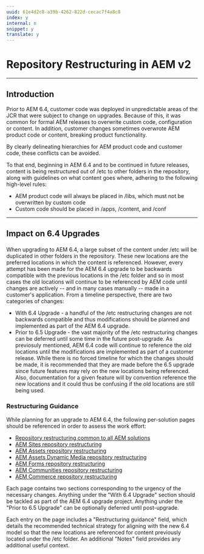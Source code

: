 ```yaml
---
uuid: 61e4d2c8-a39b-4262-822d-cecac7f4a8c8
index: y
internal: n
snippet: y
translate: y
---
```


# Repository Restructuring in AEM v2

---

## Introduction
Prior to AEM 6.4, customer code was deployed in unpredictable areas of the JCR that were subject to change on upgrades. Because of this, it was common for formal AEM releases to overwrite custom code, configuration or content. In addition, customer changes sometimes overwrote AEM product code or content, breaking product functionality.

By clearly delineating hierarchies for AEM product code and customer code, these conflicts can be avoided.

To that end, beginning in AEM 6.4 and to be continued in future releases, content is being restructured out of /etc to other folders in the repository, along with guidelines on what content goes where, adhering to the following high-level rules:

* AEM product code will always be placed in /libs, which must not be overwritten by custom code
* Custom code should be placed in /apps, /content, and /conf

---

## <p>Impact on 6.4 Upgrades</p>
When upgrading to AEM 6.4, a large subset of the content under /etc will be duplicated in other folders in the repository. These new locations are the preferred locations in which the content is referenced. However, every attempt has been made for the AEM 6.4 upgrade to be backwards compatible with the previous locations in the /etc folder and so in most cases the old locations will continue to be referenced by AEM code until changes are actively -- and in many cases manually -- made in a customer's application. From a timeline perspective, there are two categories of changes:

* With 6.4 Upgrade - a handful of the /etc restructuring changes are not backwards compatible and thus modifications should be planned and implemented as part of the AEM 6.4 upgrade.
* Prior to 6.5 Upgrade - the vast majority of the /etc restructuring changes can be deferred until some time in the future post-upgrade. As previosuly mentioned, AEM 6.4 code will continue to reference the old locations until the modifications are implemented as part of a customer release. While there is no forced timeline for which the changes should be made, it is recommended that they are made before the 6.5 upgrade since future features may rely on the new locations being referenced. Also, documentation for a given feature will by convention reference the new locations and it could thus be confusing if the old locations are still being used.

### Restructuring Guidance
While planning for an upgrade to AEM 6.4, the following per-solution pages should be referenced in order to assess the work effort:

* [Repository restructuring common to all AEM solutions](all-repository-restructuring-in-aem-6-4.md)
* [AEM Sites repository restructuring](sites-repository-restructuring-in-aem-6-4.md)
* [AEM Assets repository restructuring](assets-repository-restructuring-in-aem-6-4.md)
* [AEM Assets Dynamic Media repository restructuring](dynamicmedia-repository-restructuring-in-aem-6-4.md)
* [AEM Forms repository restructuring](forms-repository-restructuring-in-aem-6-4.md)
* [AEM Communities repository restructuring](communities-repository-restructuring-in-aem-6-4.md)
* [AEM Commerce repository restructuring](ecommerce-repository-restructuring-in-aem-6-4.md)

Each page contains two sections corresponding to the urgency of the necessary changes. Anything under the "With 6.4 Upgrade" section should be tackled as part of the AEM 6.4 upgrade project. Anything under the "Prior to 6.5 Upgrade" can be optionally deferred until post-upgrade.

Each entry on the page includes a "Restructuring guidance" field, which details the recommended technical strategy for aligning with the new 6.4  model so that the new locations are referenced for content previously located under the /etc folder. An additional "Notes" field provides any additional useful context.
